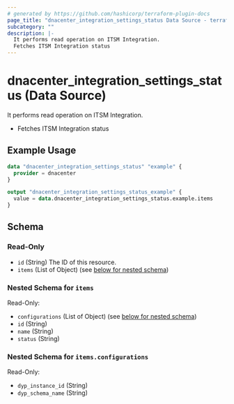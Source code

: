 ```yaml
---
# generated by https://github.com/hashicorp/terraform-plugin-docs
page_title: "dnacenter_integration_settings_status Data Source - terraform-provider-dnacenter"
subcategory: ""
description: |-
  It performs read operation on ITSM Integration.
  Fetches ITSM Integration status
---
```


# dnacenter_integration_settings_status (Data Source)

It performs read operation on ITSM Integration.

- Fetches ITSM Integration status

## Example Usage

```terraform
data "dnacenter_integration_settings_status" "example" {
  provider = dnacenter
}

output "dnacenter_integration_settings_status_example" {
  value = data.dnacenter_integration_settings_status.example.items
}
```

<!-- schema generated by tfplugindocs -->
## Schema

### Read-Only

- `id` (String) The ID of this resource.
- `items` (List of Object) (see [below for nested schema](#nestedatt--items))

<a id="nestedatt--items"></a>
### Nested Schema for `items`

Read-Only:

- `configurations` (List of Object) (see [below for nested schema](#nestedobjatt--items--configurations))
- `id` (String)
- `name` (String)
- `status` (String)

<a id="nestedobjatt--items--configurations"></a>
### Nested Schema for `items.configurations`

Read-Only:

- `dyp_instance_id` (String)
- `dyp_schema_name` (String)

